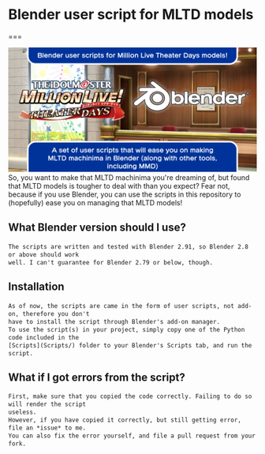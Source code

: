 # Blender user script for MLTD models
===
 
 ![alt text](ReadmeResources/BUSMLTD.png)
 So, you want to make that MLTD machinima you're dreaming of, but found that MLTD models
 is tougher to deal with than you expect? Fear not, because if you use Blender, you can
 use the scripts in this repository to (hopefully) ease you on managing that MLTD models!

## What Blender version should I use?

    The scripts are written and tested with Blender 2.91, so Blender 2.8 or above should work
    well. I can't guarantee for Blender 2.79 or below, though.

## Installation

    As of now, the scripts are came in the form of user scripts, not add-on, therefore you don't
    have to install the script through Blender's add-on manager.
    To use the script(s) in your project, simply copy one of the Python code included in the
    [Scripts](Scripts/) folder to your Blender's Scripts tab, and run the script.

## What if I got errors from the script?

    First, make sure that you copied the code correctly. Failing to do so will render the script
    useless.
    However, if you have copied it correctly, but still getting error, file an *issue* to me.
    You can also fix the error yourself, and file a pull request from your fork.
